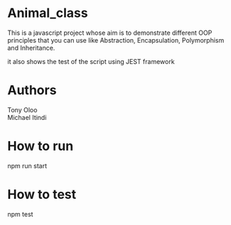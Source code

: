 # Animal_class
This is a javascript project whose aim is to demonstrate different OOP principles that you can use like Abstraction, Encapsulation, Polymorphism and Inheritance.

it also shows the test of the script using JEST  framework
# Authors
Tony Oloo  
Michael Itindi

# How to run
 npm run start

# How to test

 npm test


